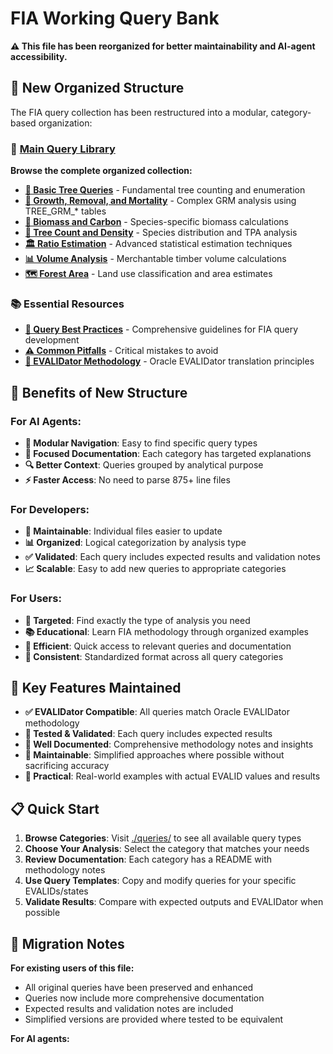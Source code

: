 # FIA Working Query Bank

**⚠️ This file has been reorganized for better maintainability and AI-agent accessibility.**

## 🚀 New Organized Structure

The FIA query collection has been restructured into a modular, category-based organization:

### 📁 **[Main Query Library](./queries/)**

**Browse the complete organized collection:**
- **[🌳 Basic Tree Queries](./queries/basic_tree/)** - Fundamental tree counting and enumeration
- **[🌲 Growth, Removal, and Mortality](./queries/growth_mortality/)** - Complex GRM analysis using TREE_GRM_* tables
- **[🌿 Biomass and Carbon](./queries/biomass_carbon/)** - Species-specific biomass calculations
- **[🌳 Tree Count and Density](./queries/tree_density/)** - Species distribution and TPA analysis
- **[🏛️ Ratio Estimation](./queries/ratio_estimation/)** - Advanced statistical estimation techniques
- **[📊 Volume Analysis](./queries/volume/)** - Merchantable timber volume calculations
- **[🗺️ Forest Area](./queries/forest_area/)** - Land use classification and area estimates

### 📚 **Essential Resources**

- **[📝 Query Best Practices](./queries/best_practices.md)** - Comprehensive guidelines for FIA query development
- **[⚠️ Common Pitfalls](./queries/common_pitfalls.md)** - Critical mistakes to avoid
- **[🔧 EVALIDator Methodology](./queries/evaluator_methodology.md)** - Oracle EVALIDator translation principles

## 🎯 Benefits of New Structure

### For AI Agents:
- **🤖 Modular Navigation**: Easy to find specific query types
- **📖 Focused Documentation**: Each category has targeted explanations
- **🔍 Better Context**: Queries grouped by analytical purpose
- **⚡ Faster Access**: No need to parse 875+ line files

### For Developers:
- **🔧 Maintainable**: Individual files easier to update
- **📊 Organized**: Logical categorization by analysis type
- **✅ Validated**: Each query includes expected results and validation notes
- **📈 Scalable**: Easy to add new queries to appropriate categories

### For Users:
- **🎯 Targeted**: Find exactly the type of analysis you need
- **📚 Educational**: Learn FIA methodology through organized examples
- **🚀 Efficient**: Quick access to relevant queries and documentation
- **🔄 Consistent**: Standardized format across all query categories

## 🌟 Key Features Maintained

- **✅ EVALIDator Compatible**: All queries match Oracle EVALIDator methodology
- **🧪 Tested & Validated**: Each query includes expected results
- **📖 Well Documented**: Comprehensive methodology notes and insights
- **🔧 Maintainable**: Simplified approaches where possible without sacrificing accuracy
- **🎯 Practical**: Real-world examples with actual EVALID values and results

## 📋 Quick Start

1. **Browse Categories**: Visit [./queries/](./queries/) to see all available query types
2. **Choose Your Analysis**: Select the category that matches your needs
3. **Review Documentation**: Each category has a README with methodology notes
4. **Use Query Templates**: Copy and modify queries for your specific EVALIDs/states
5. **Validate Results**: Compare with expected outputs and EVALIDator when possible

## 🔄 Migration Notes

**For existing users of this file:**
- All original queries have been preserved and enhanced
- Queries now include more comprehensive documentation
- Expected results and validation notes are included
- Simplified versions are provided where tested to be equivalent

**For AI agents:**
